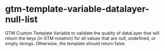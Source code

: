 # gtm-template-variable-datalayer-null-list
GTM Custom Template Variable to validate the quality of dataLayer that will return the keys (in GTM notation) for all values that are null, undefined, or empty strings. Otherwise, the template should return false.
